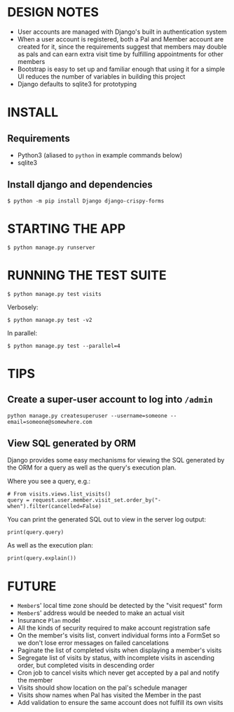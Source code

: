 # DESIGN NOTES

* User accounts are managed with Django's built in authentication system
* When a user account is registered, both a Pal and Member account are created for it, since the requirements suggest that members may double as pals and can earn extra visit time by fulfilling appointments for other members
* Bootstrap is easy to set up and familiar enough that using it for a simple UI reduces the number of variables in building this project
* Django defaults to sqlite3 for prototyping


# INSTALL

## Requirements

  * Python3 (aliased to `python` in example commands below)
  * sqlite3

## Install django and dependencies

    $ python -m pip install Django django-crispy-forms


# STARTING THE APP

    $ python manage.py runserver


# RUNNING THE TEST SUITE

    $ python manage.py test visits

Verbosely:

    $ python manage.py test -v2

In parallel:

    $ python manage.py test --parallel=4

# TIPS

## Create a super-user account to log into `/admin`

    python manage.py createsuperuser --username=someone --email=someone@somewhere.com

## View SQL generated by ORM

Django provides some easy mechanisms for viewing the SQL generated by the ORM
for a query as well as the query's execution plan.

Where you see a query, e.g.:

    # From visits.views.list_visits()
    query = request.user.member.visit_set.order_by("-when").filter(cancelled=False)

You can print the generated SQL out to view in the server log output:

    print(query.query)

As well as the execution plan:

    print(query.explain())


# FUTURE

* `Member`s' local time zone should be detected by the "visit request" form
* `Member`s' address would be needed to make an actual visit
* Insurance `Plan` model
* All the kinds of security required to make account registration safe
* On the member's visits list, convert individual forms into a FormSet so we don't lose error messages on failed cancelations
* Paginate the list of completed visits when displaying a member's visits
* Segregate list of visits by status, with incomplete visits in ascending order, but completed visits in descending order
* Cron job to cancel visits which never get accepted by a pal and notify the member
* Visits should show location on the pal's schedule manager
* Visits show names when Pal has visited the Member in the past
* Add validation to ensure the same account does not fulfill its own visits
